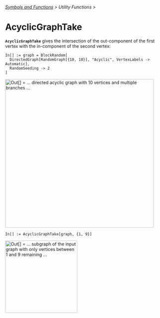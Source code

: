 ###### [Symbols and Functions](/README.md#symbols-and-functions) > Utility Functions >

# AcyclicGraphTake

**`AcyclicGraphTake`** gives the intersection of the out-component of the first vertex
with the in-component of the second vertex:

```wl
In[] := graph = BlockRandom[
  DirectedGraph[RandomGraph[{10, 10}], "Acyclic", VertexLabels -> Automatic],
  RandomSeeding -> 2
]
```

<img src="/Documentation/Images/AcyclicGraphTakeInput.png"
     width="478.2"
     alt="Out[] = ... directed acyclic graph with 10 vertices and multiple branches ...">

```wl
In[] := AcyclicGraphTake[graph, {1, 9}]
```

<img src="/Documentation/Images/AcyclicGraphTakeOutput.png"
     width="232.2"
     alt="Out[] = ... subgraph of the input graph with only vertices between 1 and 9 remaining ...">
